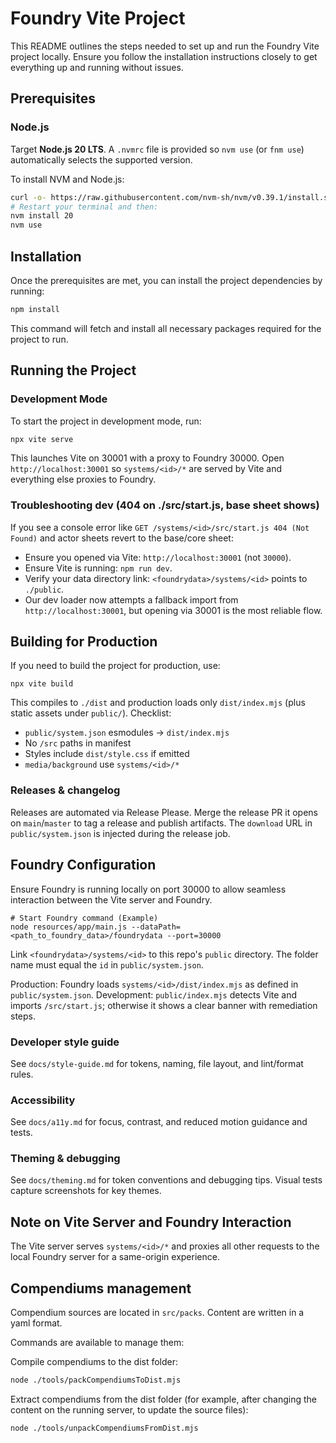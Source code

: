 # Foundry Vite Project

This README outlines the steps needed to set up and run the Foundry Vite project locally. Ensure you follow the installation instructions closely to get everything up and running without issues.

## Prerequisites

### Node.js

Target **Node.js 20 LTS**. A `.nvmrc` file is provided so `nvm use` (or `fnm use`) automatically selects the supported version.

To install NVM and Node.js:

```bash
curl -o- https://raw.githubusercontent.com/nvm-sh/nvm/v0.39.1/install.sh | bash
# Restart your terminal and then:
nvm install 20
nvm use
```

## Installation

Once the prerequisites are met, you can install the project dependencies by running:

```bash
npm install
```

This command will fetch and install all necessary packages required for the project to run.

## Running the Project

### Development Mode

To start the project in development mode, run:

```bash
npx vite serve
```

This launches Vite on 30001 with a proxy to Foundry 30000. Open `http://localhost:30001` so `systems/<id>/*` are served by Vite and everything else proxies to Foundry.

### Troubleshooting dev (404 on ./src/start.js, base sheet shows)

If you see a console error like `GET /systems/<id>/src/start.js 404 (Not Found)` and actor sheets revert to the base/core sheet:

- Ensure you opened via Vite: `http://localhost:30001` (not `30000`).
- Ensure Vite is running: `npm run dev`.
- Verify your data directory link: `<foundrydata>/systems/<id>` points to `./public`.
- Our dev loader now attempts a fallback import from `http://localhost:30001`, but opening via 30001 is the most reliable flow.

## Building for Production

If you need to build the project for production, use:

```
npx vite build
```

This compiles to `./dist` and production loads only `dist/index.mjs` (plus static assets under `public/`).
Checklist:

- `public/system.json` esmodules → `dist/index.mjs`
- No `/src` paths in manifest
- Styles include `dist/style.css` if emitted
- `media/background` use `systems/<id>/*`

### Releases & changelog

Releases are automated via Release Please. Merge the release PR it opens on `main`/`master` to tag a release and publish artifacts. The `download` URL in `public/system.json` is injected during the release job.

## Foundry Configuration

Ensure Foundry is running locally on port 30000 to allow seamless interaction between the Vite server and Foundry.

```
# Start Foundry command (Example)
node resources/app/main.js --dataPath=<path_to_foundry_data>/foundrydata --port=30000
```

Link `<foundrydata>/systems/<id>` to this repo's `public` directory. The folder name must equal the `id` in `public/system.json`.

Production: Foundry loads `systems/<id>/dist/index.mjs` as defined in `public/system.json`.
Development: `public/index.mjs` detects Vite and imports `/src/start.js`; otherwise it shows a clear banner with remediation steps.

### Developer style guide

See `docs/style-guide.md` for tokens, naming, file layout, and lint/format rules.

### Accessibility

See `docs/a11y.md` for focus, contrast, and reduced motion guidance and tests.

### Theming & debugging

See `docs/theming.md` for token conventions and debugging tips. Visual tests capture screenshots for key themes.

## Note on Vite Server and Foundry Interaction

The Vite server serves `systems/<id>/*` and proxies all other requests to the local Foundry server for a same-origin experience.

## Compendiums management

Compendium sources are located in `src/packs`. Content are written in a yaml format.

Commands are available to manage them:

Compile compendiums to the dist folder:

```bash
node ./tools/packCompendiumsToDist.mjs
```

Extract compendiums from the dist folder (for example, after changing the content on the running server, to update the source files):

```bash
node ./tools/unpackCompendiumsFromDist.mjs
```
